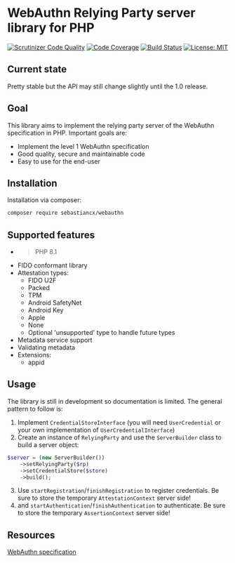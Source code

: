 # WebAuthn Relying Party server library for PHP

[![Scrutinizer Code Quality](https://scrutinizer-ci.com/g/madwizard-org/webauthn-server/badges/quality-score.png?b=master)](https://scrutinizer-ci.com/g/madwizard-org/webauthn-server/?branch=master)
[![Code Coverage](https://scrutinizer-ci.com/g/madwizard-org/webauthn-server/badges/coverage.png?b=master)](https://scrutinizer-ci.com/g/madwizard-org/webauthn-server/?branch=master)
[![Build Status](https://scrutinizer-ci.com/g/madwizard-org/webauthn-server/badges/build.png?b=master)](https://scrutinizer-ci.com/g/madwizard-org/webauthn-server/build-status/master)
[![License: MIT](https://img.shields.io/badge/License-MIT-yellow.svg)](https://opensource.org/licenses/MIT)

## Current state

Pretty stable but the API may still change slightly until the 1.0 release.

## Goal

This library aims to implement the relying party server of the WebAuthn specification in PHP. Important goals are:

- Implement the level 1 WebAuthn specification
- Good quality, secure and maintainable code
- Easy to use for the end-user


## Installation

Installation via composer:
```bash
composer require sebastiancx/webauthn
```

## Supported features

- > PHP 8.1
- FIDO conformant library
- Attestation types:
    - FIDO U2F
    - Packed
    - TPM
    - Android SafetyNet
    - Android Key
    - Apple
    - None
    - Optional 'unsupported' type to handle future types
- Metadata service support
- Validating metadata
- Extensions:
    - appid


## Usage

The library is still in development so documentation is limited. The general pattern to follow is:

1. Implement `CredentialStoreInterface` (you will need `UserCredential` or your own implementation of `UserCredentialInterface`)
2. Create an instance of `RelyingParty` and use the `ServerBuilder` class to build a server object:
```php
$server = (new ServerBuilder())
    ->setRelyingParty($rp)
    ->setCredentialStore($store)
    ->build();
```
3. Use `startRegistration`/`finishRegistration` to register credentials. Be sure to store the temporary `AttestationContext` server side!
4. and `startAuthentication`/`finishAuthentication` to authenticate. Be sure to store the temporary `AssertionContext` server side!

## Resources

[WebAuthn specification](https://www.w3.org/TR/webauthn/)
